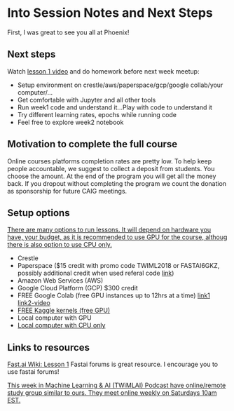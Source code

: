 # Into Session Notes and Next Steps

First, I was great to see you all at Phoenix!

## Next steps
Watch [lesson 1 video](https://youtu.be/IPBSB1HLNLo) and do homework before next week meetup:
* Setup environment on crestle/aws/paperspace/gcp/google collab/your computer/...
* Get comfortable with Jupyter and all other tools
* Run week1 code and understand it…Play with code to understand it
* Try different learning rates, epochs while running code
* Feel free to explore week2 notebook

## Motivation to complete the full course
Online courses platforms completion rates are pretty low. To help keep people accountable, we suggest to collect a deposit from students. You choose the amount. At the end of the program you will get all the money back. If you dropout without completing the program we count the donation as sponsorship for future CAIG meetings.

## Setup options
[There are many options to run lessons. It will depend on hardware you have, your budget, as it is recommended to use GPU for the course, althoug there is also option to use CPU only.](https://github.com/reshamas/fastai_deeplearn_part1/blob/master/README.md#platforms-for-using-fastai-gpu-required)
* Crestle
* Paperspace ($15 credit with promo code TWIML2018 or FASTAI6GKZ, possibly additional credit when used referal code [link](http://forums.fast.ai/t/paperspace-referral-link/9323))
* Amazon Web Services (AWS)
* Google Cloud Platform (GCP) $300 credit
* FREE Google Colab (free GPU instances up to 12hrs at a time) [link1](https://towardsdatascience.com/fast-ai-lesson-1-on-google-colab-free-gpu-d2af89f53604?_tmc=pKt5fT44ZPUMKrMJ_y91ZXOjrW-39AKiiSsL9o7tgm4) [link2-video](https://www.youtube.com/watch?reload=9&v=CE0OOYIwcSw&feature=youtu.be)
* [FREE Kaggle kernels (free GPU)](http://forums.fast.ai/t/kaggle-kernels-now-support-gpu-for-free/16217)
* Local computer with GPU
* [Local computer with CPU only](https://github.com/fastai/fastai#cpu-only-environment)

## Links to resources
[Fast.ai Wiki: Lesson 1](http://forums.fast.ai/t/wiki-lesson-1/9398) Fastai forums is great resource. I encourage you to use fastai forums!

[This week in Machine Learning & AI (TWiMLAI) Podcast have online/remote study group similar to ours. They meet online weekly on Saturdays 10am EST.](https://twimlai.com/twiml-x-fast-ai/)

